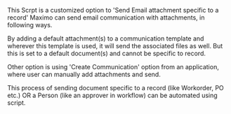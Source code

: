This Scrpt is a customized option to 'Send Email attachment specific to a record'
Maximo can send email communication with attachments, in following ways.

By adding a default attachment(s) to a communication template and wherever this template is used, it will send the associated files as well. But this is set to a default document(s) and cannot be specific to record.

Other option is using 'Create Communication' option from an application, where user can manually add attachments and send.

This process of sending document specific to a record (like Workorder, PO etc.) OR a Person (like an approver in workflow) can be automated using script.
